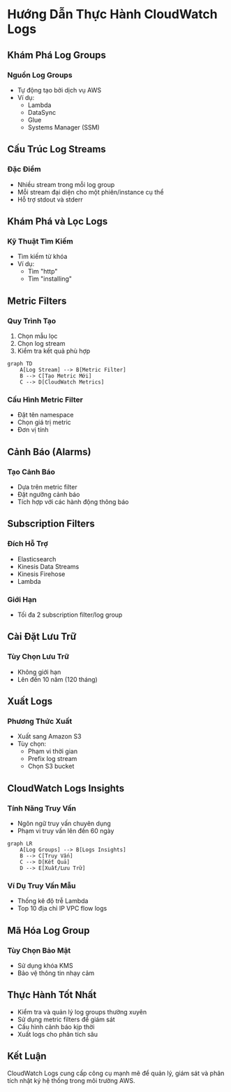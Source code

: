 # Hướng Dẫn Thực Hành CloudWatch Logs

## Khám Phá Log Groups

### Nguồn Log Groups
- Tự động tạo bởi dịch vụ AWS
- Ví dụ:
  - Lambda
  - DataSync
  - Glue
  - Systems Manager (SSM)

## Cấu Trúc Log Streams

### Đặc Điểm
- Nhiều stream trong mỗi log group
- Mỗi stream đại diện cho một phiên/instance cụ thể
- Hỗ trợ stdout và stderr

## Khám Phá và Lọc Logs

### Kỹ Thuật Tìm Kiếm
- Tìm kiếm từ khóa
- Ví dụ: 
  - Tìm "http"
  - Tìm "installing"

## Metric Filters

### Quy Trình Tạo
1. Chọn mẫu lọc
2. Chọn log stream
3. Kiểm tra kết quả phù hợp

```mermaid
graph TD
    A[Log Stream] --> B[Metric Filter]
    B --> C[Tạo Metric Mới]
    C --> D[CloudWatch Metrics]
```

### Cấu Hình Metric Filter
- Đặt tên namespace
- Chọn giá trị metric
- Đơn vị tính

## Cảnh Báo (Alarms)

### Tạo Cảnh Báo
- Dựa trên metric filter
- Đặt ngưỡng cảnh báo
- Tích hợp với các hành động thông báo

## Subscription Filters

### Đích Hỗ Trợ
- Elasticsearch
- Kinesis Data Streams
- Kinesis Firehose
- Lambda

### Giới Hạn
- Tối đa 2 subscription filter/log group

## Cài Đặt Lưu Trữ

### Tùy Chọn Lưu Trữ
- Không giới hạn
- Lên đến 10 năm (120 tháng)

## Xuất Logs

### Phương Thức Xuất
- Xuất sang Amazon S3
- Tùy chọn:
  - Phạm vi thời gian
  - Prefix log stream
  - Chọn S3 bucket

## CloudWatch Logs Insights

### Tính Năng Truy Vấn
- Ngôn ngữ truy vấn chuyên dụng
- Phạm vi truy vấn lên đến 60 ngày

```mermaid
graph LR
    A[Log Groups] --> B[Logs Insights]
    B --> C[Truy Vấn]
    C --> D[Kết Quả]
    D --> E[Xuất/Lưu Trữ]
```

### Ví Dụ Truy Vấn Mẫu
- Thống kê độ trễ Lambda
- Top 10 địa chỉ IP VPC flow logs

## Mã Hóa Log Group

### Tùy Chọn Bảo Mật
- Sử dụng khóa KMS
- Bảo vệ thông tin nhạy cảm

## Thực Hành Tốt Nhất

- Kiểm tra và quản lý log groups thường xuyên
- Sử dụng metric filters để giám sát
- Cấu hình cảnh báo kịp thời
- Xuất logs cho phân tích sâu

## Kết Luận

CloudWatch Logs cung cấp công cụ mạnh mẽ để quản lý, giám sát và phân tích nhật ký hệ thống trong môi trường AWS.